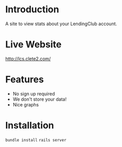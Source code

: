Introduction
=============
A site to view stats about your LendingClub account.

Live Website
=============
http://lcs.clete2.com/

Features
=============
* No sign up required
* We don't store your data!
* Nice graphs

Installation
=============
`bundle install`
`rails server`